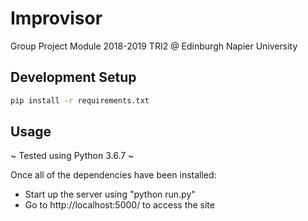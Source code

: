 # Improvisor

Group Project Module 2018-2019 TRI2 @ Edinburgh Napier University


## Development Setup
```sh
pip install -r requirements.txt
```

## Usage

~ Tested using Python 3.6.7 ~

Once all of the dependencies have been installed:
* Start up the server using "python run.py"
* Go to http://localhost:5000/ to access the site
